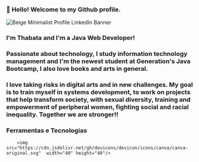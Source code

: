 ### 👋 Hello! Welcome to my Github profile.
![Beige Minimalist Profile LinkedIn Banner](https://user-images.githubusercontent.com/105953108/177396869-4b6b7263-2d9f-4bbb-83b4-28028a18e5a2.png)

### I'm Thabata and I'm a Java Web Developer!
### Passionate about technology, I study information technology management and I'm the newest student at Generation's Java Bootcamp, I also love books and arts in general.
### I love taking risks in digital arts and in new challenges. My goal is to train myself in systems development, to work on projects that help transform society, with sexual diversity, training and empowerment of peripheral women, fighting social and racial inequality. Together we are stronger!!

###  Ferramentas e Tecnologias
        
        <img src="https://cdn.jsdelivr.net/gh/devicons/devicon/icons/canva/canva-original.svg"  width="40" height="40"/>
       
          
